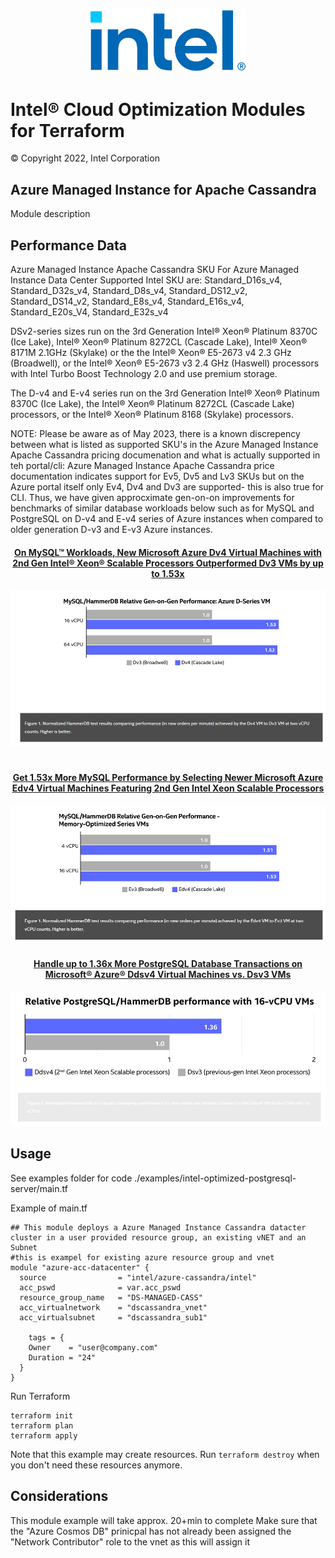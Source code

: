 <p align="center">
  <img src="https://github.com/intel/terraform-intel-azure-cassandra/blob/main/images/logo-classicblue-800px.png?raw=true" alt="Intel Logo" width="250"/>
</p>

# Intel® Cloud Optimization Modules for Terraform

© Copyright 2022, Intel Corporation

## Azure Managed Instance for Apache Cassandra

 Module description

## Performance Data

Azure Managed Instance Apache Cassandra SKU
For Azure Managed Instance Data Center Supported Intel SKU are:
Standard_D16s_v4, Standard_D32s_v4, Standard_D8s_v4, Standard_DS12_v2, Standard_DS14_v2, Standard_E8s_v4, Standard_E16s_v4, Standard_E20s_V4, Standard_E32s_v4

DSv2-series sizes run on the 3rd Generation Intel® Xeon® Platinum 8370C (Ice Lake), Intel® Xeon® Platinum 8272CL (Cascade Lake), Intel® Xeon® 8171M 2.1GHz (Skylake) or the the Intel® Xeon® E5-2673 v4 2.3 GHz (Broadwell), or the Intel® Xeon® E5-2673 v3 2.4 GHz (Haswell) processors with Intel Turbo Boost Technology 2.0 and use premium storage.

The D-v4 and E-v4 series run on the 3rd Generation Intel® Xeon® Platinum 8370C (Ice Lake), the Intel® Xeon® Platinum 8272CL (Cascade Lake) processors, or the Intel® Xeon® Platinum 8168 (Skylake) processors.

NOTE: Please be aware as of May 2023, there is a known discrepency between what is listed as supported SKU's in the Azure Managed Instance Apache Cassandra pricing documenation and what is actually supported in teh portal/cli: Azure Managed Instance Apache Cassandra price documentation indicates support for Ev5, Dv5 and Lv3 SKUs but on the Azure portal itself only Ev4, Dv4 and Dv3 are supported- this is also true for CLI. Thus, we have given approcximate gen-on-on improvements for benchmarks of similar database workloads below such as for MySQL and PostgreSQL on D-v4 and E-v4 series of Azure instances when compared to older generation D-v3 and E-v3 Azure instances.



<center>

#### [On MySQL™ Workloads, New Microsoft Azure Dv4 Virtual Machines with 2nd Gen Intel® Xeon® Scalable Processors Outperformed Dv3 VMs by up to 1.53x](https://www.intel.com/content/www/us/en/partner/workload/microsoft/azure-dv4-vms-outperform-dv3-benchmark.html)

<p align="center">
  <a href="https://www.intel.com/content/www/us/en/partner/workload/microsoft/azure-dv4-vms-outperform-dv3-benchmark.html">
  <img src="https://github.com/intel/terraform-intel-azure-cassandra/blob/main/images/mysql_dv4.png?raw=true" alt="Cassandra" width="600"/>
  </a>
</p>

#

#### [Get 1.53x More MySQL Performance by Selecting Newer Microsoft Azure Edv4 Virtual Machines Featuring 2nd Gen Intel Xeon Scalable Processors](https://www.intel.com/content/www/us/en/partner/workload/microsoft/mysql-performs-on-newer-azure-edv4-vms-benchmark.html)

<p align="center">
  <a href="https://www.intel.com/content/www/us/en/partner/workload/microsoft/mysql-performs-on-newer-azure-edv4-vms-benchmark.html">
  <img src="https://github.com/intel/terraform-intel-azure-cassandra/blob/main/images/mysql_edv4.png?raw=true" alt="Cassandra" width="600"/>
  </a>
</p>

#### [Handle up to 1.36x More PostgreSQL Database Transactions on Microsoft® Azure® Ddsv4 Virtual Machines vs. Dsv3 VMs](https://www.intel.com/content/www/us/en/partner/workload/microsoft/more-postgresql-on-azure-ddsv4-vms-benchmark.html)

<p align="center">
  <a href="https://www.intel.com/content/www/us/en/partner/workload/microsoft/more-postgresql-on-azure-ddsv4-vms-benchmark.html">
  <img src="https://github.com/intel/terraform-intel-azure-cassandra/blob/main/images/postgresql_ddsv4.png?raw=true" alt="Cassandra" width="600"/>
  </a>
</p>

</center>

## Usage

See examples folder for code ./examples/intel-optimized-postgresql-server/main.tf

Example of main.tf

```hcl
## This module deploys a Azure Managed Instance Cassandra datacter cluster in a user provided resource group, an existing vNET and an Subnet
#this is exampel for existing azure resource group and vnet
module "azure-acc-datacenter" {
  source                = "intel/azure-cassandra/intel"
  acc_pswd              = var.acc_pswd
  resource_group_name   = "DS-MANAGED-CASS"
  acc_virtualnetwork    = "dscassandra_vnet"
  acc_virtualsubnet     = "dscassandra_sub1"

    tags = {
    Owner    = "user@company.com"
    Duration = "24"
  }
}

```

Run Terraform

```hcl
terraform init  
terraform plan
terraform apply

```

Note that this example may create resources. Run `terraform destroy` when you don't need these resources anymore.

## Considerations  
This module example will take approx. 20+min to complete 
Make sure that the "Azure Cosmos DB" prinicpal has not already been assigned the "Network Contributor" role to the vnet as this will assign it
